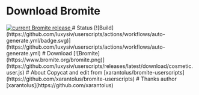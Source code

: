 # Download Bromite
<a href="https://github.com/bromite/bromite/releases/latest">
  <img src="https://www.bromite.org/release.svg" alt="current Bromite release" title="current Bromite release" /> </a>
# Status
[![Build](https://github.com/luxysiv/userscripts/actions/workflows/auto-generate.yml/badge.svg)](https://github.com/luxysiv/userscripts/actions/workflows/auto-generate.yml)
# Download
[![Bromite](https://www.bromite.org/bromite.png)](https://github.com/luxysiv/userscripts/releases/latest/download/cosmetic.user.js)
# About 
Copycat and edit from [xarantolus/bromite-userscripts](https://github.com/xarantolus/bromite-userscripts)
# Thanks author [xarantolus](https://github.com/xarantolus)
